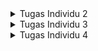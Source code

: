 <details>
<summary>Tugas Individu 2</summary>

Langkah-langkah yang saya lakukan untuk mengimplementasikan checklist di atas adalah:
1. Membuat dan mengaktifkan Virtual Environment beserta Dependencies nya.
2. Membuat proyek Django.
3. Mengkonfigurasikan Environment yang akan digunakan.
4. Membuat aplikasi main.
5. Membuat desain model Product dengan atribut wajib yang diberikan dan juga category_choices sendiri.
6. Mengaplikasikan migrasi model yang sudah dibuat.
7. Membuat views yang menampilkan informasi yang diminta soal.
8. Memasang Routing di file urls.
9. Melakukan Deployment ke PWS.

Berikut bagan yang berisi request client ke web aplikasi berbasis Django beserta responnya
![alt text](https://tas-dp-prod-media.s3.amazonaws.com/blog/reqresp.jpg)

urls.py disini berperan terhadap URL ROUTER untuk memastikan kecocokan dengan request

views.py disini berperan dalam menyimpan logika utama untuk memproses request, memanggil model, dan mengirim konteks ke template

models.py disini berperan dalam mendefinisikan struktur data aplikasi dan digunakan oleh views.py ketika dibutuhkan

berkas html disini berperan dalam menerima konteks dari views.py untuk ditampilkan ke pengguna dalam bentuk UI

settings.py dalam proyek Django berperan sebagai tempat konfigurasi pusat proyek tersebut. File tersebut berisi pengaturan-pengaturan penting seperti daftar aplikasi yang digunakan dalam proyek tersebut, middleware yang aktif, hingga pengaturan keamanan seperti secret key.

Migrasi database di Django bekerja dengan mengubah skema DB agar sesuai model yang ada di dalam proyek. Django mula-mula membandingkan state model dengan hasil migrasi yang ada dan menciptakan file migrasi yang baru. Django kemudian mengeksekusi operasi migrasi tersebut ke database dan mencatat history migrasi tersebut.

Menurut saya, Django adalah framework yang sangat baik untuk digunakan sebagai permulaan pembelajaran pengembangan perangkat lunak karena Django menyediakan fitur built-in yang lengkap. Kemudian penggunaan bahasa python juga dapat membantu karena memiliki sintaks yang ramah pemula.

Untuk tutorial 1 kemarin, saya belum ada feedback untuk asisten dosen
</details>

<details>
<summary>Tugas Individu 3</summary>

Data delivery dibutuhkan agar informasi dapat berpindah secara aman dan konsisten serta dapat diproses dari satu komponen ke komponen yang lain dalam sebuah platform. Data delivery membantu menjaga akurasi data, sinkronisasi antar sistem, efisiensi dalam pertukaran efisiensi, serta memastikan format data seragam sehingga aplikasi bisa saling mengerti satu sama lain.

Menurut saya, JSON lebih baik daripada XML karena JSON memiliki format yang lebih mudah ditulis dan dibaca, mendukung penggunaan arrays, dan biasanya lebih mudah untuk diuraikan. Beberapa alasan yang sudah saya sebutkan adalah alasan-alasan paling utama mengapa JSON lebih populer dibandingkan XML untuk aplikasi modern.

Method is_valid() pada form Django berfungsi untuk memvalidasi apakah data yang dikirimkan melalui form sesuai berdasarkan definisi field dan constraint yang diberikan.

CSRF (Cross-Site Request Forgery) token digunakan untuk melindungi aplikasi dari serangan di mana penyerang mencoba memaksa pengguna yang sedang login untuk mengirim request berbahaya tanpa sepengetahuan pengguna tersebut. Apabila kita tidak menambahkan csrf_token, form akan menjadi rentan terhadap serangan CSRF karena penyerang dapat membuat halaman palsu yang mencoba mengirimkan request POST ke aplikasi dengan kredensial korban, mengingat cookie session korban masih aktif.

Langkah-langkah yang saya lakukan untuk mengimplementasikan checklist di atas adalah:
1. Membuat berkas HTML bernama base.html yang berfungsi sebagai template dasar halaman web lainnya di dalam proyek.
2. Membuat form input data menggunakan Django modelform dan field yang sesuai dengan aplikasi saya
3. Membuat fungsi create_products dan show_products di views.py.
4. Membuat main.html dapat menambahkan produk serta memuat semua informasi produk yang sudah ditambahkan.
5. membuat dua berkas HTML baru sebagai halaman input dan juga detail produk.
6. buat fungsi show_xml, show_json, dan yang dengan menggunakan id di views.py.
7. import semua fungsi baru (create_products, show_products, show_...) ke urls.py dan masukkan ke urlpatterns
8. Gunakan Postman untuk mengecek pengiriman data.

Untuk tutorial 2 kemarin, saya belum ada feedback untuk asisten dosen

Show XML
<img width="1920" height="1200" alt="Screenshot 2025-09-16 214757" src="https://github.com/user-attachments/assets/fa9c0dce-0965-4af7-9c6d-0c1885d8c00e" />

Show JSON
<img width="1920" height="1200" alt="Screenshot 2025-09-16 214840" src="https://github.com/user-attachments/assets/a81f422c-c3ba-40ff-ac82-f479f1f134e7" />

Show XML by id
<img width="1920" height="1200" alt="Screenshot 2025-09-16 214814" src="https://github.com/user-attachments/assets/6fff1011-4a06-49be-bc20-e29c1d250712" />

Show JSON by id
<img width="1920" height="1200" alt="Screenshot 2025-09-16 214855" src="https://github.com/user-attachments/assets/755da7fe-b013-4143-a3c8-255047dce761" />
</details>

<details>
<summary>Tugas Individu 4</summary>

AuthenticationForm adalah form bawaan dari Django yang digunakan untuk melakukan autentikasi atau login. Form ini menyediakan field standar berupa username dan password yang dapat diperiksa kecocokannya dengan user yang terdaftar.

Kelebihan AuthenticationForm:
1. Siap pakai.
2. Terintegrasi dengan sistem Django.
3. Bisa di custom.

Kekurangan AuthenticationForm:
1. Field bawaan terbatas.
2. UI minimal.

Autentikasi adalah proses membuktikan identitas kita, sedangkan otorisasi adalah proses menentukan hak akses setelah identitas diketahui.
Django mengimplementasikan autentikasi dengan menyediakan mekanisme login atau logout.
Django mengimplementasikan otorisasi dengan menyediakan manajemen permissions seperti add dan delete.

Kelebihan cookies:
1. Tidak perlu disimpan di penyimpanan server.
2. Cocok untuk penyimpanan data kecil dan tidak sensitif seperti preferensi dalam tema dan bahasa.

Kekurangan cookies:
1. Ukuran yang terbatas.
2. Rentan terhadap penyerangan bila tidak dilindungi dengan baik.
3. Tidak cocok untuk penyimpanan data sensitif.

Kelebihan sessions:
1. Data disimpan di penyimpanan server sehingga lebih aman.
2. Cookie yang dikirim ke pengguna memiliki sensitifitas yang rendah.
3. Dapat menyimpan data yang lebih besar.

Kekurangan sessions:
1. Membebani penyimpanan server.
2. Perlu mekanisme tertentu agar session konsisten.
3. Lebih berbahaya ketika penyerang berhasil mencuri session id.

Tidak, cookies secara default tidak 100% aman, beberapa risiko yang akan dihadapi adalah serangan-serangan seperti XSS (Cross-Site Scripting), CSRF (Cross-Site Request Forgery), dan MitM (Man-in-the-Middle).
Django menangani risiko-risiko ini dengan menyediakan beberapa hal, di antaranya adalah CSRF middleware dan csrf_token yang mencegah request POST palsu, penggunaan HTTPS, dan menyimpan SECRET_KEY secara aman.

Langkah-langkah yang saya lakukan untuk mengimplementasikan checklist di atas adalah:
1. Membuat fungsi register, login, dan logout di views.py
2. Membuat page html untuk login dan register.
3. Import fungsi register, login, dan logout ke urls.py dan menambahkan pathnya ke urlspatterns.
4. Merestriksi akses halaman main pada pengguna yang belum login.
5. Menggunakan data dari cookies untuk menampilkan waktu terakhir login.
6. Menghubungkan model Product dengan User agar daftar produk dapat di filter berdasarkan user yang membuatnya.
</details>
